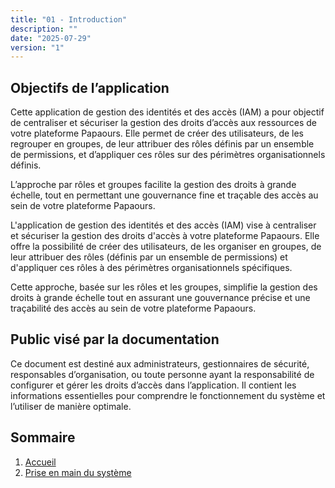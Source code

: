 ```yaml
---
title: "01 - Introduction"
description: ""
date: "2025-07-29"
version: "1"
---
```


## Objectifs de l’application

Cette application de gestion des identités et des accès (IAM) a pour objectif de centraliser et sécuriser la gestion des droits d’accès aux ressources de votre plateforme Papaours. Elle permet de créer des utilisateurs, de les regrouper en groupes, de leur attribuer des rôles définis par un ensemble de permissions, et d’appliquer ces rôles sur des périmètres organisationnels définis.

L’approche par rôles et groupes facilite la gestion des droits à grande échelle, tout en permettant une gouvernance fine et traçable des accès au sein de votre plateforme Papaours.

L'application de gestion des identités et des accès (IAM) vise à centraliser et sécuriser la gestion des droits d'accès à votre plateforme Papaours. Elle offre la possibilité de créer des utilisateurs, de les organiser en groupes, de leur attribuer des rôles (définis par un ensemble de permissions) et d'appliquer ces rôles à des périmètres organisationnels spécifiques. 

Cette approche, basée sur les rôles et les groupes, simplifie la gestion des droits à grande échelle tout en assurant une gouvernance précise et une traçabilité des accès au sein de votre plateforme Papaours.


## Public visé par la documentation

Ce document est destiné aux administrateurs, gestionnaires de sécurité, responsables d’organisation, ou toute personne ayant la responsabilité de configurer et gérer les droits d’accès dans l’application. Il contient les informations essentielles pour comprendre le fonctionnement du système et l’utiliser de manière optimale.

## Sommaire

1. [Accueil](../accueil)
2. [Prise en main du système](02-prise-en-main-systeme)
